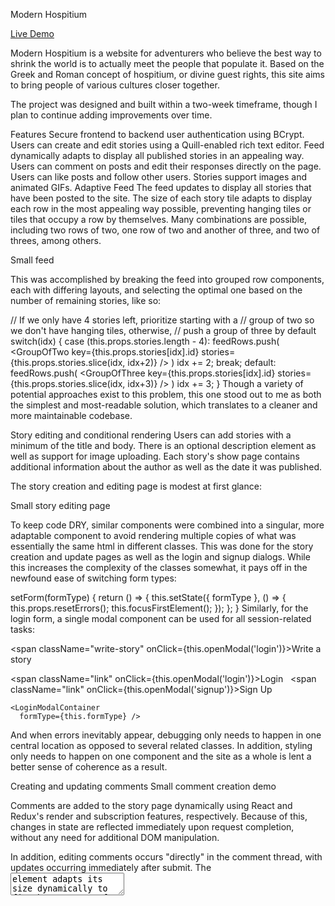 Modern Hospitium

[Live Demo](https://modern-hospitium.herokuapp.com/#/)

Modern Hospitium is a website for adventurers who believe the best way to shrink the world is to actually meet the people that populate it. Based on the Greek and Roman concept of hospitium, or divine guest rights, this site aims to bring people of various cultures closer together.

The project was designed and built within a two-week timeframe, though I plan to continue adding improvements over time.

Features
Secure frontend to backend user authentication using BCrypt.
Users can create and edit stories using a Quill-enabled rich text editor.
Feed dynamically adapts to display all published stories in an appealing way.
Users can comment on posts and edit their responses directly on the page.
Users can like posts and follow other users.
Stories support images and animated GIFs.
Adaptive Feed
The feed updates to display all stories that have been posted to the site. The size of each story tile adapts to display each row in the most appealing way possible, preventing hanging tiles or tiles that occupy a row by themselves. Many combinations are possible, including two rows of two, one row of two and another of three, and two of threes, among others.

Small feed

This was accomplished by breaking the feed into grouped row components, each with differing layouts, and selecting the optimal one based on the number of remaining stories, like so:

  // If we only have 4 stories left, prioritize starting with a
  // group of two so we don't have hanging tiles, otherwise,
  // push a group of three by default
  switch(idx) {
    case (this.props.stories.length - 4):
      feedRows.push(
        <GroupOfTwo
          key={this.props.stories[idx].id}
          stories={this.props.stories.slice(idx, idx+2)} />
      )
      idx += 2;
      break;
    default:
      feedRows.push(
        <GroupOfThree
          key={this.props.stories[idx].id}
          stories={this.props.stories.slice(idx, idx+3)} />
      )
      idx += 3;
  }
Though a variety of potential approaches exist to this problem, this one stood out to me as both the simplest and most-readable solution, which translates to a cleaner and more maintainable codebase.

Story editing and conditional rendering
Users can add stories with a minimum of the title and body. There is an optional description element as well as support for image uploading. Each story's show page contains additional information about the author as well as the date it was published.

The story creation and editing page is modest at first glance:

Small story editing page

To keep code DRY, similar components were combined into a singular, more adaptable component to avoid rendering multiple copies of what was essentially the same html in different classes. This was done for the story creation and update pages as well as the login and signup dialogs. While this increases the complexity of the classes somewhat, it pays off in the newfound ease of switching form types:

  setForm(formType) {
    return () => {
      this.setState({ formType }, () => {
        this.props.resetErrors();
        this.focusFirstElement();
      });
    };
  }
Similarly, for the login form, a single modal component can be used for all session-related tasks:

  <span className="write-story"
    onClick={this.openModal('login')}>Write a story</span>

  <span className="link"
    onClick={this.openModal('login')}>Login</span>
  &nbsp;
  <span className="link"
    onClick={this.openModal('signup')}>Sign Up</span>

  <Modal
    className="modal"
    overlayClassName="modal-overlay"
    isOpen={this.state.modalIsOpen}
    onRequestClose={this.closeModal}
    contentLabel="Login Modal">

    <LoginModalContainer
      formType={this.formType} />

  </Modal>
And when errors inevitably appear, debugging only needs to happen in one central location as opposed to several related classes. In addition, styling only needs to happen on one component and the site as a whole is lent a better sense of coherence as a result.

Creating and updating comments
Small comment creation demo

Comments are added to the story page dynamically using React and Redux's render and subscription features, respectively. Because of this, changes in state are reflected immediately upon request completion, without any need for additional DOM manipulation.

In addition, editing comments occurs "directly" in the comment thread, with updates occurring immediately after submit. The <textarea> element adapts its size dynamically to fit the contents of the container.

Small comment update demo

This was accomplished through a hidden <form> element that is conditionally rendered with an autofocus property. The autofocus property triggers an onfocus event that acts as a pseudo-initialization for the element, which then begins to update in real-time:

<textarea
  className="editForm"
  onChange={this.update("body")}
  autoFocus
  onFocus={this.autoSize}
  value={this.state.body}
/>
Project Design
Small was designed with simplicity and elegance as its primary goals. Considering the two-week time period, it was decided to focus on a core set of features that ran smoothly and bug-free. Keeping code manageable was prioritized over cloning every major feature of the target app, in the interest of providing a solid codebase to build upon for the future.

Technologies
Rails was chosen due to its out-of-the-box support for relational databases and RESTful architecture. As this project was a smaller-scale portfolio piece being built in a relatively short timeframe, convenience and speed was prioritized over scalability. For this reason, the chosen technologies (Heroku, Rails, etc.) were determined to be adequate for the predicted load.

Frontend Redux states are set up in a way such that there are separate reducers and actions for stories, comments, likes, follows, users, and errors. This keeps the state normalized, easing the task of keeping things up-to-date with changes in the database.

In addition to the included packages, Cloudinary was used for image uploading.

Additional Resources

Proposal Wireframes
API Endpoints
Database Schema

Possible future features
In the future I would like to add:

User Profiles
User review and recommend features
